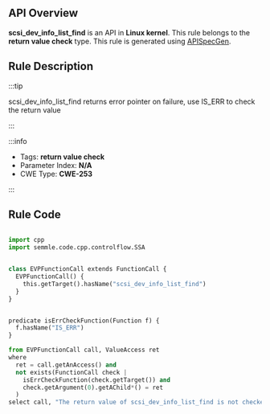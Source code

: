 ---
---


## API Overview
**scsi_dev_info_list_find** is an API in **Linux kernel**. This rule belongs to the **return value check** type. This rule is generated using [APISpecGen](../../tools/APISpecGen).
## Rule Description

:::tip

scsi_dev_info_list_find returns error pointer on failure, use IS_ERR to check the return value

:::

:::info

- Tags: **return value check**
- Parameter Index: **N/A**
- CWE Type: **CWE-253**

:::

## Rule Code
```python

import cpp
import semmle.code.cpp.controlflow.SSA


class EVPFunctionCall extends FunctionCall {
  EVPFunctionCall() {
    this.getTarget().hasName("scsi_dev_info_list_find")
  }
}


predicate isErrCheckFunction(Function f) {
  f.hasName("IS_ERR") 
}

from EVPFunctionCall call, ValueAccess ret
where
  ret = call.getAnAccess() and
  not exists(FunctionCall check |
    isErrCheckFunction(check.getTarget()) and
    check.getArgument(0).getAChild*() = ret
  )
select call, "The return value of scsi_dev_info_list_find is not checked with IS_ERR."
    
```
